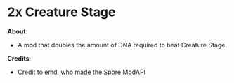 # 2x Creature Stage
**About**:
- A mod that doubles the amount of DNA required to beat Creature Stage.

**Credits**:
- Credit to emd, who made the [Spore ModAPI](https://github.com/emd4600/Spore-ModAPI)

